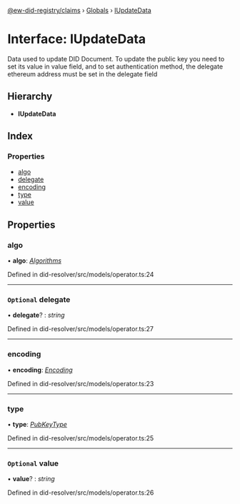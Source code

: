 [@ew-did-registry/claims](../README.md) › [Globals](../globals.md) › [IUpdateData](iupdatedata.md)

# Interface: IUpdateData

Data used to update DID Document. To update the public key you need to set its value in value
field, and to set authentication method, the delegate ethereum address must be set in the
delegate field

## Hierarchy

* **IUpdateData**

## Index

### Properties

* [algo](iupdatedata.md#algo)
* [delegate](iupdatedata.md#optional-delegate)
* [encoding](iupdatedata.md#encoding)
* [type](iupdatedata.md#type)
* [value](iupdatedata.md#optional-value)

## Properties

###  algo

• **algo**: *[Algorithms](../enums/algorithms.md)*

Defined in did-resolver/src/models/operator.ts:24

___

### `Optional` delegate

• **delegate**? : *string*

Defined in did-resolver/src/models/operator.ts:27

___

###  encoding

• **encoding**: *[Encoding](../enums/encoding.md)*

Defined in did-resolver/src/models/operator.ts:23

___

###  type

• **type**: *[PubKeyType](../enums/pubkeytype.md)*

Defined in did-resolver/src/models/operator.ts:25

___

### `Optional` value

• **value**? : *string*

Defined in did-resolver/src/models/operator.ts:26
